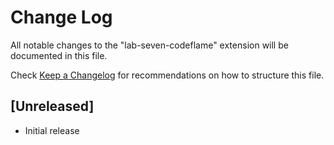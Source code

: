 # Change Log

All notable changes to the "lab-seven-codeflame" extension will be documented in this file.

Check [Keep a Changelog](http://keepachangelog.com/) for recommendations on how to structure this file.

## [Unreleased]

- Initial release